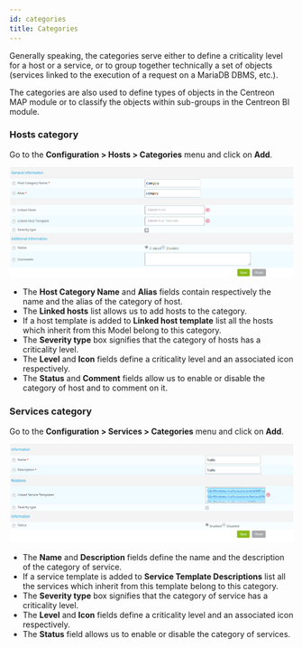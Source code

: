 ```yaml
---
id: categories
title: Categories
---
```


Generally speaking, the categories serve either to define a criticality level for a host or a service, or to group
together technically a set of objects (services linked to the execution of a request on a MariaDB DBMS, etc.).
<!-- Good practice requires that we group hosts or services together into categories to facilitate the filtration of these
objects in [ACL]().-->
The categories are also used to define types of objects in the Centreon MAP module or to classify the objects within
sub-groups in the Centreon BI module.

### Hosts category

Go to the **Configuration > Hosts > Categories** menu and click on **Add**.

![image](../assets/configuration/08hostcategory.png)

* The **Host Category Name** and **Alias** fields contain respectively the name and the alias of the category of host.
* The **Linked hosts** list allows us to add hosts to the category.
* If a host template is added to **Linked host template** list all the hosts which inherit from this Model belong to
  this category.
* The **Severity type** box signifies that the category of hosts has a criticality level.
* The **Level** and **Icon** fields define a criticality level and an associated icon respectively.
* The **Status** and **Comment** fields allow us to enable or disable the category of host and to comment on it.

### Services category

Go to the **Configuration > Services > Categories** menu and click on **Add**.

![image](../assets/configuration/08servicecategory.png)

* The **Name** and **Description** fields define the name and the description of the category of service.
* If a service template is added to **Service Template Descriptions** list all the services which inherit from this
  template belong to this category. 
* The **Severity type** box signifies that the category of service has a criticality level.
* The **Level** and **Icon** fields define a criticality level and an associated icon respectively.
* The **Status** field allows us to enable or disable the category of services.
